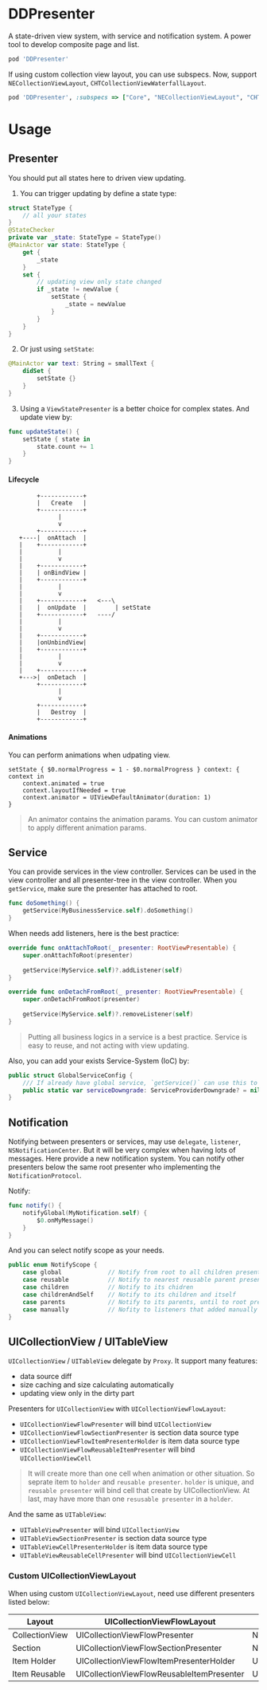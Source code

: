 # DDPresenter

A state-driven view system, with service and notification system. A power tool to develop composite page and list.

```ruby
pod 'DDPresenter'
```

If using custom collection view layout, you can use subspecs. Now, support `NECollectionViewLayout`, `CHTCollectionViewWaterfallLayout`.
```ruby
pod 'DDPresenter', :subspecs => ["Core", "NECollectionViewLayout", "CHTCollectionViewWaterfallLayout"]
```

# Usage

## Presenter

You should put all states here to driven view updating.
1. You can trigger updating by define a state type:
```swift
struct StateType {
    // all your states
}
@StateChecker
private var _state: StateType = StateType()
@MainActor var state: StateType {
    get {
        _state
    }
    set {
        // updating view only state changed
        if _state != newValue {
            setState {
                _state = newValue
            }
        }
    }
}
```
2. Or just using `setState`:
```swift
@MainActor var text: String = smallText {
    didSet {
        setState {}
    }
}
```
3. Using a `ViewStatePresenter` is a better choice for complex states. And update view by:
```swift
func updateState() {
    setState { state in
        state.count += 1
    }
}
```

#### Lifecycle

```text
        +------------+
        |   Create   |
        +------------+
              |
              v
        +------------+
   +----|  onAttach  |
   |    +------------+
   |          |
   |          v
   |    +------------+
   |    | onBindView |
   |    +------------+
   |          |
   |          v
   |    +------------+   <---\
   |    |  onUpdate  |        | setState
   |    +------------+   ----/
   |          |
   |          v
   |    +------------+
   |    |onUnbindView|
   |    +------------+
   |          |
   |          v
   |    +------------+
   +--->|  onDetach  |
        +------------+
              |
              v
        +------------+
        |   Destroy  |
        +------------+
```

#### Animations

You can perform animations when udpating view.

```
setState { $0.normalProgress = 1 - $0.normalProgress } context: { context in
    context.animated = true
    context.layoutIfNeeded = true
    context.animator = UIViewDefaultAnimator(duration: 1)
}
```

> An animator contains the animation params. You can custom animator to apply different animation params.

## Service

You can provide services in the view controller. Services can be used in the view controller and all presenter-tree in the view controller. When you `getService`, make sure the presenter has attached to root.

```swift 
func doSomething() {
    getService(MyBusinessService.self).doSomething()
}
```

When needs add listeners, here is the best practice:

```swift
override func onAttachToRoot(_ presenter: RootViewPresentable) {
    super.onAttachToRoot(presenter)
    
    getService(MyService.self)?.addListener(self)
}

override func onDetachFromRoot(_ presenter: RootViewPresentable) {
    super.onDetachFromRoot(presenter)
    
    getService(MyService.self)?.removeListener(self)
}
```

> Putting all business logics in a service is a best practice. Service is easy to reuse, and not acting with view updating.

Also, you can add your exists Service-System (IoC) by: 
```swift
public struct GlobalServiceConfig {
    /// If already have global service, `getService()` can use this to downgrade to global services.
    public static var serviceDowngrade: ServiceProviderDowngrade? = nil
}
```

## Notification

Notifying between presenters or services, may use `delegate`, `listener`, `NSNotificationCenter`. But it will be very complex when having lots of messages. Here provide a new notification system. You can notify other presenters below the same root presenter who implementing the `NotificationProtocol`. 

Notify:
```swift
func notify() {
    notifyGlobal(MyNotification.self) {
        $0.onMyMessage()
    }
}
```

And you can select notify scope as your needs.
```swift 
public enum NotifyScope {
    case global             // Notify from root to all children presenters
    case reusable           // Notify to nearest reusable parent presenter and its children
    case children           // Notify to its chidren
    case childrenAndSelf    // Notify to its children and itself
    case parents            // Notify to its parents, until to root presenter
    case manually           // Nofity to listeners that added manually
}
```

## UICollectionView / UITableView

`UICollectionView` / `UITableView` delegate by `Proxy`. It support many features:
- data source diff
- size caching and size calculating automatically
- updating view only in the dirty part

Presenters for `UICollectionView` with `UICollectionViewFlowLayout`:
- `UICollectionViewFlowPresenter` will bind `UICollectionView`
- `UICollectionViewFlowSectionPresenter` is section data source type
- `UICollectionViewFlowItemPresenterHolder` is item data source type
- `UICollectionViewFlowReusableItemPresenter` will bind `UICollectionViewCell`

> It will create more than one cell when animation or other situation. So seprate item to `holder` and `reusable presenter`. `holder` is unique, and `reusable presenter` will bind cell that create by UICollectionView. At last, may have more than one `resusable presenter` in a `holder`.

And the same as `UITableView`:
- `UITableViewPresenter` will bind `UICollectionView`
- `UITableViewSectionPresenter` is section data source type
- `UITableViewCellPresenterHolder` is item data source type
- `UITableViewReusableCellPresenter` will bind `UICollectionViewCell`

### Custom UICollectionViewLayout

When using custom `UICollectionViewLayout`, need use different presenters listed below:

| Layout         | UICollectionViewFlowLayout               | NECollectionViewLayout                    | CHTCollectionViewWaterfallLayout          |
|----------------|------------------------------------------|-------------------------------------------|-------------------------------------------|
| CollectionView | UICollectionViewFlowPresenter            | NECollectionViewFlowPresenter             | CHTCollectionViewWaterfallPresenter       |
| Section        | UICollectionViewFlowSectionPresenter     | NECollectionViewFlowSectionPresenter      | CHTCollectionViewWaterfallSectionPresenter|
| Item Holder    | UICollectionViewFlowItemPresenterHolder  | UICollectionViewReusablePresenterHolder   | UICollectionViewReusablePresenterHolder   |
| Item Reusable  | UICollectionViewFlowReusableItemPresenter | UICollectionViewFlowReusableItemPresenter | UICollectionViewFlowReusableItemPresenter |